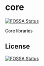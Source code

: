 # core
[![FOSSA Status](https://app.fossa.io/api/projects/git%2Bgithub.com%2Fapis-network%2Fcore.svg?type=shield)](https://app.fossa.io/projects/git%2Bgithub.com%2Fapis-network%2Fcore?ref=badge_shield)

Core libraries


## License
[![FOSSA Status](https://app.fossa.io/api/projects/git%2Bgithub.com%2Fapis-network%2Fcore.svg?type=large)](https://app.fossa.io/projects/git%2Bgithub.com%2Fapis-network%2Fcore?ref=badge_large)